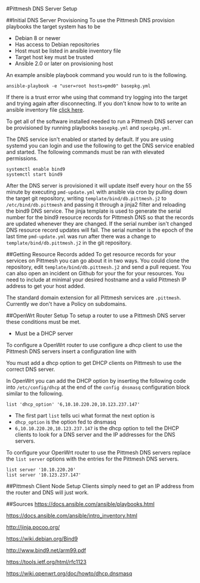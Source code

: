 #Pittmesh DNS Server Setup

##Initial DNS Server Provisioning
To use the Pittmesh DNS provision playbooks the target system has to be
* Debian 8 or newer
* Has access to Debian repositories
* Host must be listed in ansible inventory file
* Target host key must be trusted
* Ansible 2.0 or later on provisioning host

An example ansible playbook command you would run to is the following.

    ansible-playbook -e "user=root hosts=pmd0" basepkg.yml

If there is a trust error whe using that command try logging into the target 
and trying again after disconnecting. If you don't know how to to write an 
ansible inventory file [click here](https://docs.ansible.com/ansible/intro_inventory.html).

To get all of the software installed needed to run a Pittmesh DNS server
can be provisioned by running playbooks `basepkg.yml` and `specpkg.yml`.

The DNS service isn't enabled or started by default. If you are using
systemd you can login and use the following to get the DNS service enabled
and started. The following commands must be ran with elevated permissions.

    systemctl enable bind9
    systemctl start bind9

After the DNS server is provisioned it will update itself every hour on the
55 minute by executing `pmd-update.yml` with ansible via cron by pulling
down the target git repository, writing `template/bind/db.pittmesh.j2` to 
`/etc/bind/db.pittmesh` and passing it through a jinja2 filter and reloading
the bind9 DNS service. The jinja template is used to generate the serial
number for the bind9 resource records for Pittmesh DNS so that the records
are updated whenever they are changed. If the serial number isn't changed
DNS resource record updates will fail. The serial number is the epoch of 
the last time `pmd-update.yml` was run after there was a change to 
`template/bind/db.pittmesh.j2` in the git repository.

##Getting Resource Records added
To get resource records for your services on Pittmesh you can go about it
in two ways. You could clone the repository, edit 
`template/bind/db.pittmesh.j2` and send a pull request. You can also open 
an incident on Github for your the for your resources.
You need to include at minimal your desired hostname and a valid Pittmesh IP
address to get your host added.

The standard domain extension for all Pittmesh services are `.pittmesh`.
Currently we don't have a Policy on subdomains.

##OpenWrt Router Setup
To setup a router to use a Pittmesh DNS server these conditions must
be met.

* Must be a DHCP server

To configure a OpenWrt router to use configure a dhcp client to use the
Pittmesh DNS servers insert a configuration line with

You must add a dhcp option to get DHCP clients on Pittmesh to use
the correct DNS server.

In OpenWrt you can add the DHCP option by inserting the following code 
into `/etc/config/dhcp` at the end of the `config dnsmasq` configuration
block similar to the following.

    list 'dhcp_option' '6,10.10.220.20,10.123.237.147'

* The first part `list` tells uci what format the next option is
* `dhcp_option` is the option fed to dnsmasq
* `6,10.10.220.20,10.123.237.147` is the dhcp option to tell the DHCP
clients to look for a DNS server and the IP addresses for the DNS servers.

To configure your OpenWrt router to use the Pittmesh DNS servers replace the 
`list server` options with the entries for the Pittmesh DNS servers.

    list server '10.10.220.20'
    list server '10.123.237.147'

##Pittmesh Client Node Setup
Clients simply need to get an IP address from the router and DNS will just work.

##Sources
https://docs.ansible.com/ansible/playbooks.html

https://docs.ansible.com/ansible/intro_inventory.html

http://jinja.pocoo.org/

https://wiki.debian.org/Bind9

http://www.bind9.net/arm99.pdf

https://tools.ietf.org/html/rfc1123

https://wiki.openwrt.org/doc/howto/dhcp.dnsmasq

